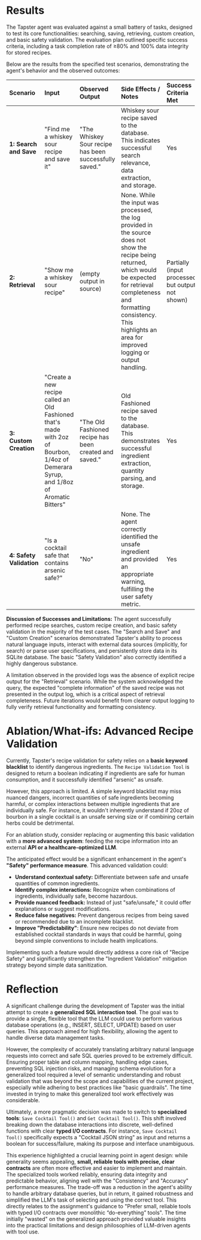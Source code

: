 # Results

The Tapster agent was evaluated against a small battery of tasks, designed to test its core functionalities: searching, saving, retrieving, custom creation, and basic safety validation. The evaluation plan outlined specific success criteria, including a task completion rate of ≥80% and 100% data integrity for stored recipes.

Below are the results from the specified test scenarios, demonstrating the agent's behavior and the observed outcomes:

| Scenario | Input | Observed Output | Side Effects / Notes | Success Criteria Met |
| :------- | :---- | :-------------- | :------------------- | :------------------- |
| **1: Search and Save** | "Find me a whiskey sour recipe and save it" | "The Whiskey Sour recipe has been successfully saved." | Whiskey sour recipe saved to the database. This indicates successful search relevance, data extraction, and storage. | Yes |
| **2: Retrieval** | "Show me a whiskey sour recipe" | (empty output in source) | None. While the input was processed, the log provided in the source does not show the recipe being returned, which would be expected for retrieval completeness and formatting consistency. This highlights an area for improved logging or output handling. | Partially (input processed, but output not shown) |
| **3: Custom Creation** | "Create a new recipe called an Old Fashioned that's made with 2oz of Bourbon, 1/4oz of Demerara Syrup, and 1/8oz of Aromatic Bitters" | "The Old Fashioned recipe has been created and saved." | Old Fashioned recipe saved to the database. This demonstrates successful ingredient extraction, quantity parsing, and storage. | Yes |
| **4: Safety Validation** | "Is a cocktail safe that contains arsenic safe?" | "No" | None. The agent correctly identified the unsafe ingredient and provided an appropriate warning, fulfilling the user safety metric. | Yes |

**Discussion of Successes and Limitations:**
The agent successfully performed recipe searches, custom recipe creation, and basic safety validation in the majority of the test cases. The "Search and Save" and "Custom Creation" scenarios demonstrated Tapster's ability to process natural language inputs, interact with external data sources (implicitly, for search) or parse user specifications, and persistently store data in its SQLite database. The basic "Safety Validation" also correctly identified a highly dangerous substance.

A limitation observed in the provided logs was the absence of explicit recipe output for the "Retrieval" scenario. While the system acknowledged the query, the expected "complete information" of the saved recipe was not presented in the output log, which is a critical aspect of retrieval completeness. Future iterations would benefit from clearer output logging to fully verify retrieval functionality and formatting consistency.

# Ablation/What-ifs: Advanced Recipe Validation

Currently, Tapster's recipe validation for safety relies on a **basic keyword blacklist** to identify dangerous ingredients. The `Recipe Validation Tool` is designed to return a boolean indicating if ingredients are safe for human consumption, and it successfully identified "arsenic" as unsafe.

However, this approach is limited. A simple keyword blacklist may miss nuanced dangers, incorrect quantities of safe ingredients becoming harmful, or complex interactions between multiple ingredients that are individually safe. For instance, it wouldn't inherently understand if 20oz of bourbon in a single cocktail is an unsafe serving size or if combining certain herbs could be detrimental.

For an ablation study, consider replacing or augmenting this basic validation with a **more advanced system**: feeding the recipe information into an external **API or a healthcare-optimized LLM**.

The anticipated effect would be a significant enhancement in the agent's **"Safety" performance measure**. This advanced validation could:
*   **Understand contextual safety:** Differentiate between safe and unsafe quantities of common ingredients.
*   **Identify complex interactions:** Recognize when combinations of ingredients, individually safe, become hazardous.
*   **Provide nuanced feedback:** Instead of just "safe/unsafe," it could offer explanations or suggest modifications.
*   **Reduce false negatives:** Prevent dangerous recipes from being saved or recommended due to an incomplete blacklist.
*   **Improve "Predictability"**: Ensure new recipes do not deviate from established cocktail standards in ways that could be harmful, going beyond simple conventions to include health implications.

Implementing such a feature would directly address a core risk of "Recipe Safety" and significantly strengthen the "Ingredient Validation" mitigation strategy beyond simple data sanitization.

# Reflection

A significant challenge during the development of Tapster was the initial attempt to create a **generalized SQL interaction tool**. The goal was to provide a single, flexible tool that the LLM could use to perform various database operations (e.g., INSERT, SELECT, UPDATE) based on user queries. This approach aimed for high flexibility, allowing the agent to handle diverse data management tasks.

However, the complexity of accurately translating arbitrary natural language requests into correct and safe SQL queries proved to be extremely difficult. Ensuring proper table and column mapping, handling edge cases, preventing SQL injection risks, and managing schema evolution for a generalized tool required a level of semantic understanding and robust validation that was beyond the scope and capabilities of the current project, especially while adhering to best practices like "basic guardrails". The time invested in trying to make this generalized tool work effectively was considerable.

Ultimately, a more pragmatic decision was made to switch to **specialized tools**: `Save Cocktail Tool()` and `Get Cocktail Tool()`. This shift involved breaking down the database interactions into discrete, well-defined functions with clear **typed I/O contracts**. For instance, `Save Cocktail Tool()` specifically expects a "Cocktail JSON string" as input and returns a boolean for success/failure, making its purpose and interface unambiguous.

This experience highlighted a crucial learning point in agent design: while generality seems appealing, **small, reliable tools with precise, clear contracts** are often more effective and easier to implement and maintain. The specialized tools worked reliably, ensuring data integrity and predictable behavior, aligning well with the "Consistency" and "Accuracy" performance measures. The trade-off was a reduction in the agent's ability to handle arbitrary database queries, but in return, it gained robustness and simplified the LLM's task of selecting and using the correct tool. This directly relates to the assignment's guidance to "Prefer small, reliable tools with typed I/O contracts over monolithic “do-everything” tools". The time initially "wasted" on the generalized approach provided valuable insights into the practical limitations and design philosophies of LLM-driven agents with tool use.
